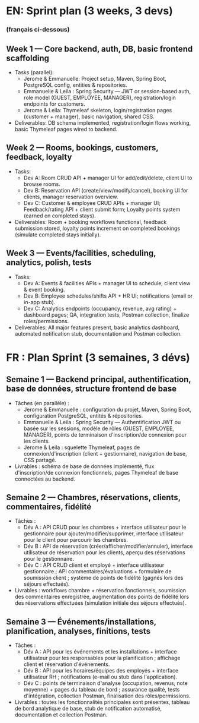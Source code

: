 # EN: Sprint plan (3 weeks, 3 devs) 
### (français ci-dessous)

## Week 1 — Core backend, auth, DB, basic frontend scaffolding
- Tasks (parallel):
    - Jerome & Emmanuelle: Project setup, Maven, Spring Boot, PostgreSQL config, entities & repositories.
    - Emmanuelle & Leila : Spring Security — JWT or session-based auth, role model (GUEST, EMPLOYEE, MANAGER), registration/login endpoints for customers.
    - Jerome & Leila: Thymeleaf skeleton, login/registration pages (customer + manager), basic navigation, shared CSS.
- Deliverables: DB schema implemented, registration/login flows working, basic Thymeleaf pages wired to backend.
## Week 2 — Rooms, bookings, customers, feedback, loyalty
- Tasks:
    - Dev A: Room CRUD API + manager UI for add/edit/delete, client UI to browse rooms.
    - Dev B: Reservation API (create/view/modify/cancel), booking UI for clients, manager reservation overview.
    - Dev C: Customer & employee CRUD APIs + manager UI; Feedback/rating API + client submit form; Loyalty points system (earned on completed stays).
- Deliverables: Room + booking workflows functional, feedback submission stored, loyalty points increment on completed bookings (simulate completed stays initially).

## Week 3 — Events/facilities, scheduling, analytics, polish, tests
- Tasks:
    - Dev A: Events & facilities APIs + manager UI to schedule; client view & event booking.
    - Dev B: Employee schedules/shifts API + HR UI; notifications (email or in-app stub).
    - Dev C: Analytics endpoints (occupancy, revenue, avg rating) + dashboard pages; QA, integration tests, Postman collection, finalize roles/permissions.
- Deliverables: All major features present, basic analytics dashboard, automated notification stub, documentation and Postman collection.

# FR : Plan Sprint (3 semaines, 3 dévs) 

## Semaine 1 — Backend principal, authentification, base de données, structure frontend de base

- Tâches (en parallèle) :
    - Jerome & Emmanuelle : configuration du projet, Maven, Spring Boot, configuration PostgreSQL, entités & répositories.
    - Emmanuelle & Leila : Spring Security — Authentification JWT ou basée sur les sessions, modèle de rôles (GUEST, EMPLOYEE, MANAGER), points de terminaison d'inscription/de connexion pour les clients.
    - Jerome & Leila : squelette Thymeleaf, pages de connexion/d'inscription (client + gestionnaire), navigation de base, CSS partagé.
- Livrables : schéma de base de données implémenté, flux d'inscription/de connexion fonctionnels, pages Thymeleaf de base connectées au backend.

## Semaine 2 — Chambres, réservations, clients, commentaires, fidélité

- Tâches :
    - Dév A : API CRUD pour les chambres + interface utilisateur pour le gestionnaire pour ajouter/modifier/supprimer, interface utilisateur pour le client pour parcourir les chambres.
    - Dév B : API de réservation (créer/afficher/modifier/annuler), interface utilisateur de réservation pour les clients, aperçu des réservations pour le gestionnaire.
    - Dév C : API CRUD client et employé + interface utilisateur gestionnaire ; API commentaires/évaluations + formulaire de soumission client ; système de points de fidélité (gagnés lors des séjours effectués).
- Livrables : workflows chambre + réservation fonctionnels, soumission des commentaires enregistrée, augmentation des points de fidélité lors des réservations effectuées (simulation initiale des séjours effectués).

## Semaine 3 — Événements/installations, planification, analyses, finitions, tests

- Tâches :
    - Dév A : API pour les événements et les installations + interface utilisateur pour les responsables pour la planification ; affichage client et réservation d'événements.
    - Dév B : API pour les horaires/équipes des employés + interface utilisateur RH ; notifications (e-mail ou stub dans l'application).
    - Dév C : points de terminaison d'analyse (occupation, revenus, note moyenne) + pages du tableau de bord ; assurance qualité, tests d'intégration, collection Postman, finalisation des rôles/permissions.
- Livrables : toutes les fonctionnalités principales sont présentes, tableau de bord analytique de base, stub de notification automatisé, documentation et collection Postman.